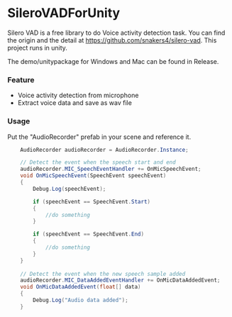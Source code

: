 # SileroVADForUnity
 Silero VAD is a free library to do Voice activity detection task. 
 You can find the origin and the detail at https://github.com/snakers4/silero-vad.
 This project runs in unity.

 The demo/unitypackage for Windows and Mac can be found in Release.

### Feature
- Voice activity detection from microphone
- Extract voice data and save as wav file


### Usage


Put the "AudioRecorder" prefab in your scene and reference it.
```c#
    AudioRecorder audioRecorder = AudioRecorder.Instance;

    // Detect the event when the speech start and end
    audioRecorder.MIC_SpeechEventHandler += OnMicSpeechEvent;
    void OnMicSpeechEvent(SpeechEvent speechEvent)
    {
        Debug.Log(speechEvent);

        if (speechEvent == SpeechEvent.Start)
        {
            //do something
        }

        if (speechEvent == SpeechEvent.End)
        {
            //do something
        }
    }
    
    // Detect the event when the new speech sample added
    audioRecorder.MIC_DataAddedEventHandler += OnMicDataAddedEvent;
    void OnMicDataAddedEvent(float[] data)
    {
        Debug.Log("Audio data added");
    }
```